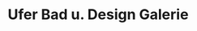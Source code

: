 ---
title: "Ufer Bad u. Design Galerie"
url: /karlsruhe/ufer-bad-u-design-galerie/
shop: Badezimmer
---